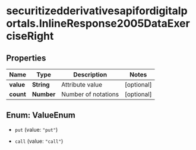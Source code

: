 # securitizedderivativesapifordigitalportals.InlineResponse2005DataExerciseRight

## Properties

Name | Type | Description | Notes
------------ | ------------- | ------------- | -------------
**value** | **String** | Attribute value | [optional] 
**count** | **Number** | Number of notations | [optional] 



## Enum: ValueEnum


* `put` (value: `"put"`)

* `call` (value: `"call"`)




